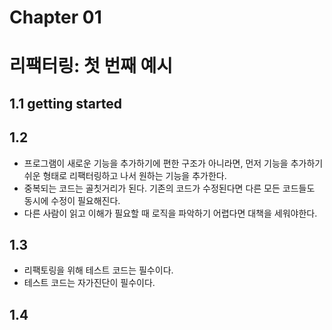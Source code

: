 # Chapter 01

# 리팩터링: 첫 번째 예시

## 1.1 getting started

## 1.2

- 프로그램이 새로운 기능을 추가하기에 편한 구조가 아니라면, 먼저 기능을 추가하기 쉬운 형태로 리팩터링하고 나서 원하는 기능을 추가한다.
- 중복되는 코드는 골칫거리가 된다. 기존의 코드가 수정된다면 다른 모든 코드들도 동시에 수정이 필요해진다.
- 다른 사람이 읽고 이해가 필요할 때 로직을 파악하기 어렵다면 대책을 세워야한다.

## 1.3

- 리팩토링을 위해 테스트 코드는 필수이다.
- 테스트 코드는 자가진단이 필수이다.

## 1.4
